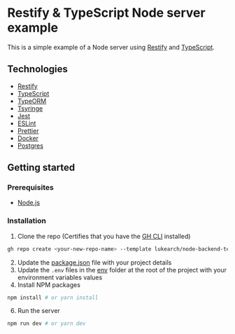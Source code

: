 # Restify & TypeScript Node server example

This is a simple example of a Node server using [Restify](http://restify.com/) and [TypeScript](http://www.typescriptlang.org/).

## Technologies

* [Restify](http://restify.com/)
* [TypeScript](http://www.typescriptlang.org/)
* [TypeORM](http://typeorm.io/)
* [Tsyringe](https://www.npmjs.com/package/tsyringe)
* [Jest](https://jestjs.io/)
* [ESLint](https://eslint.org/)
* [Prettier](https://prettier.io/)
* [Docker](https://www.docker.com/)
* [Postgres](https://www.postgresql.org/)

## Getting started

### Prerequisites

* [Node.js](https://nodejs.org/en/)

### Installation

1. Clone the repo (Certifies that you have the [GH CLI](https://cli.github.com/) installed)
```sh
gh repo create <your-new-repo-name> --template lukearch/node-backend-template
```
2. Update the [package.json](package.json) file with your project details
3. Update the `.env` files in the [env](env) folder at the root of the project with your environment variables values
5. Install NPM packages
```sh
npm install # or yarn install
```
6. Run the server
```sh
npm run dev # or yarn dev
```
